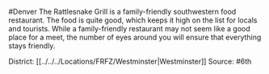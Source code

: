 #Denver 
The Rattlesnake Grill is a family-friendly southwestern food restaurant. The food is quite good, which keeps it high on the list for locals and tourists. While a family-friendly restaurant may not seem like a good place for a meet, the number of eyes around you will ensure that everything stays friendly.

District: [[../../../Locations/FRFZ/Westminster|Westminster]]
Source: #6th